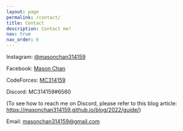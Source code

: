 ```yaml
---
layout: page
permalink: /contact/
title: Contact
description: Contact me!
nav: true
nav_order: 6
---
```


Instagram: <a href="https://www.instagram.com/masonchan314159/"> @masonchan314159 </a>

Facebook: <a href="https://www.facebook.com/MasonChan314159/"> Mason Chan </a>

CodeForces: <a href="https://codeforces.com/profile/MC314159"> MC314159 </a>

Discord: MC314159#6560

(To see how to reach me on Discord, please refer to this blog article: https://masonchan314159.github.io/blog/2022/guide/)

Email: <a href="mailto:masonchan314159@gmail.com"> masonchan314159@gmail.com

